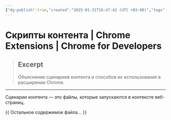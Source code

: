 ```yaml
---
{"dg-publish":true,"created":"2025-01-31T16:47:42 (UTC +03:00)","tags":[],"source":"https://developer.chrome.com/docs/extensions/develop/concepts/content-scripts?hl=ru","author":null,"permalink":"/proekty/extentions/content-scripts/","dgPassFrontmatter":true}
---
```



# Скрипты контента  |  Chrome Extensions  |  Chrome for Developers

> ## Excerpt
> Объяснение сценариев контента и способов их использования в расширении Chrome.

---
Сценарии контента — это файлы, которые запускаются в контексте веб-страниц.

{{ Остальное содержимое файла... }} 